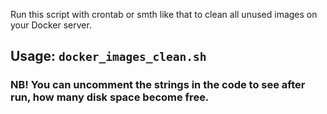 Run this script with crontab or smth like that to clean all unused images on your Docker server.

## Usage: ```docker_images_clean.sh```

### NB! You can uncomment the strings in the code to see after run, how many disk space become free.
